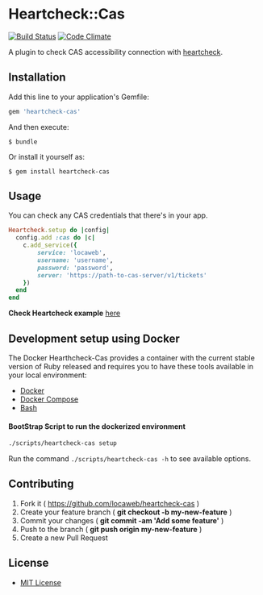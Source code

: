# Heartcheck::Cas

[![Build Status](https://travis-ci.org/locaweb/heartcheck-cas.svg?branch=master)](https://travis-ci.org/locaweb/heartcheck-cas)
[![Code Climate](https://codeclimate.com/github/locaweb/heartcheck-cas/badges/gpa.svg)](https://codeclimate.com/github/locaweb/heartcheck-cas)

A plugin to check CAS accessibility connection with [heartcheck](https://github.com/locaweb/heartcheck).

## Installation

Add this line to your application's Gemfile:

```ruby
gem 'heartcheck-cas'
```

And then execute:

    $ bundle

Or install it yourself as:

    $ gem install heartcheck-cas

## Usage

You can check any CAS credentials that there's in your app.

```ruby
Heartcheck.setup do |config|
  config.add :cas do |c|
    c.add_service({
        service: 'locaweb',
        username: 'username',
        password: 'password',
        server: 'https://path-to-cas-server/v1/tickets'
    })
  end
end
```

**Check Heartcheck example** [here](https://github.com/locaweb/heartcheck/blob/master/lib/heartcheck/generators/templates/config.rb)

## Development setup using Docker

The Docker Hearthcheck-Cas provides a container with the current stable version of Ruby released and requires you to have these tools available in your local environment:

*   [Docker](https://docs.docker.com/get-docker/)
*   [Docker Compose](https://docs.docker.com/compose/install/)
*   [Bash](https://www.gnu.org/software/bash/)

#### BootStrap Script to run the dockerized environment

 ```bash
 ./scripts/heartcheck-cas setup
 ```

 Run the command `./scripts/heartcheck-cas -h` to see available options.

## Contributing

1.  Fork it ( https://github.com/locaweb/heartcheck-cas )
2.  Create your feature branch ( **git checkout -b my-new-feature** )
3.  Commit your changes ( **git commit -am 'Add some feature'** )
4.  Push to the branch ( **git push origin my-new-feature** )
5.  Create a new Pull Request

## License

*   [MIT License](https://github.com/locaweb/heartcheck-cas/blob/master/LICENSE.txt)
